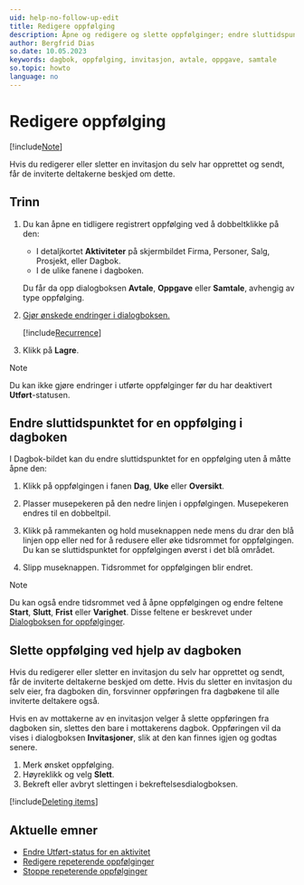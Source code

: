```yaml
---
uid: help-no-follow-up-edit
title: Redigere oppfølging
description: Åpne og redigere og slette oppfølginger; endre sluttidspunktet for en oppfølging i dagboken; redigere eller slette invitasjon.
author: Bergfrid Dias
so.date: 10.05.2023
keywords: dagbok, oppfølging, invitasjon, avtale, oppgave, samtale
so.topic: howto
language: no
---
```


# Redigere oppfølging

[!include[Note](includes/note-edit-followup.md)]

Hvis du redigerer eller sletter en invitasjon du selv har opprettet og sendt, får de inviterte deltakerne beskjed om dette.

## Trinn

1. Du kan åpne en tidligere registrert oppfølging ved å dobbeltklikke på den:

    * I detaljkortet **Aktiviteter** på skjermbildet Firma, Personer, Salg, Prosjekt, eller Dagbok.
    * I de ulike fanene i dagboken.

    Du får da opp dialogboksen **Avtale**, **Oppgave** eller **Samtale**, avhengig av type oppfølging.

2. [Gjør ønskede endringer i dialogboksen.][3]

    [!include[Recurrence](includes/note-repetition.md)]

3. Klikk på **Lagre**.

> [!NOTE]
> Du kan ikke gjøre endringer i utførte oppfølginger før du har deaktivert **Utført**-statusen.

## <a id="change-end" />Endre sluttidspunktet for en oppfølging i dagboken

I Dagbok-bildet kan du endre sluttidspunktet for en oppfølging uten å måtte åpne den:

1. Klikk på oppfølgingen i fanen **Dag**, **Uke** eller **Oversikt**.

2. Plasser musepekeren på den nedre linjen i oppfølgingen. Musepekeren endres til en dobbeltpil.

3. Klikk på rammekanten og hold museknappen nede mens du drar den blå linjen opp eller ned for å redusere eller øke tidsrommet for oppfølgingen. Du kan se sluttidspunktet for oppfølgingen øverst i det blå området.

4. Slipp museknappen. Tidsrommet for oppfølgingen blir endret.

> [!NOTE]
> Du kan også endre tidsrommet ved å åpne oppfølgingen og endre feltene **Start**, **Slutt**, **Frist** eller **Varighet**. Disse feltene er beskrevet under [Dialogboksen for oppfølginger][3].

## <a id="delete" />Slette oppfølging ved hjelp av dagboken

Hvis du redigerer eller sletter en invitasjon du selv har opprettet og sendt, får de inviterte deltakerne beskjed om dette. Hvis du sletter en invitasjon du selv eier, fra dagboken din, forsvinner oppføringen fra dagbøkene til alle inviterte deltakere også.

Hvis en av mottakerne av en invitasjon velger å slette oppføringen fra dagboken sin, slettes den bare i mottakerens dagbok. Oppføringen vil da vises i dialogboksen **Invitasjoner**, slik at den kan finnes igjen og godtas senere.

1. Merk ønsket oppfølging.
2. Høyreklikk og velg **Slett**.
3. Bekreft eller avbryt slettingen i bekreftelsesdialogboksen.

[!include[Deleting items](../../learn/includes/tip-deletion.md)]

## Aktuelle emner

* [Endre Utført-status for en aktivitet][2]
* [Redigere repeterende oppfølginger][4]
* [Stoppe repeterende oppfølginger][5]

<!-- Referenced links -->
[2]: change-completed-status.md
[3]: screen/dialog-for-followups.md
[4]: recurrence/edit.md
[5]: recurrence/stop.md

<!-- Referenced images -->
